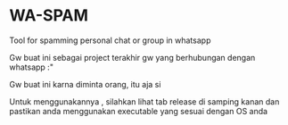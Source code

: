 # WA-SPAM
Tool for spamming personal chat or group in whatsapp

Gw buat ini sebagai project terakhir gw yang berhubungan dengan whatsapp :"

Gw buat ini karna diminta orang, itu aja si

Untuk menggunakannya , silahkan lihat tab release di samping kanan dan pastikan anda menggunakan executable yang sesuai dengan OS anda
